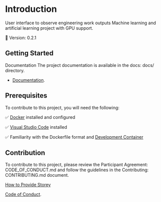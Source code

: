 # Introduction
User interface to observe engineering work outputs Machine learning and artificial learning project with GPU support.

🔖 Version: 0.2.1

## Getting Started
Documentation
The project documentation is available in the docs: docs/ directory.

* [Documentation](docs/README.md).

## Prerequisites
To contribute to this project, you will need the following:

 ✅ [Docker](https://www.docker.com/) installed and configured

 ✅ [Visual Studio Code](https://code.visualstudio.com/) installed
 
 ✅ Familiarity with the Dockerfile format and [Development Container](https://containers.dev/)

## Contribution
To contribute to this project, please review the Participant Agreement: CODE_OF_CONDUCT.md and follow the guidelines in the Contributing: CONTRIBUTING.md document.

[How to Provide Storey](CONTRIBUTING.md)

[Code of Conduct](CODE_OF_CONDUCT.md).